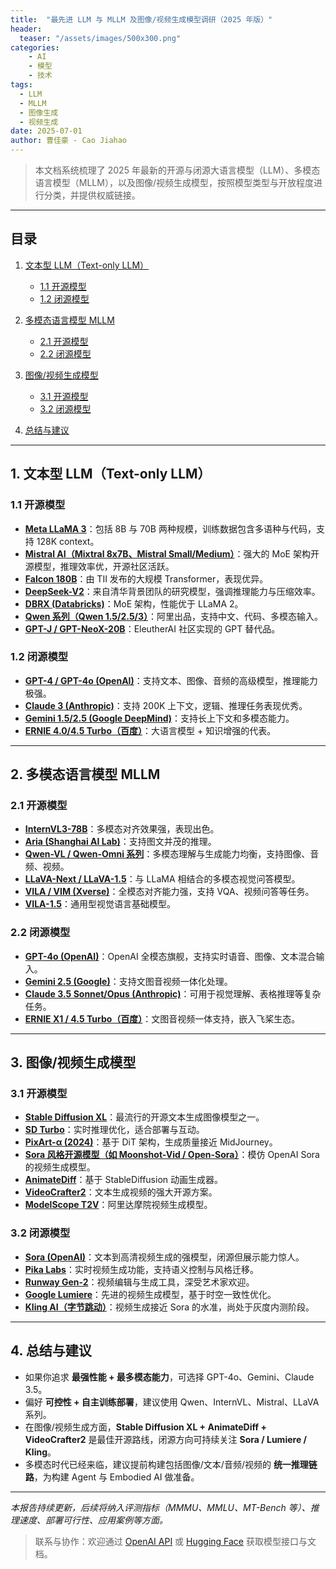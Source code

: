 ```yaml
---
title:  "最先进 LLM 与 MLLM 及图像/视频生成模型调研（2025 年版）"
header:
  teaser: "/assets/images/500x300.png"
categories: 
    - AI
    - 模型
    - 技术
tags:
  - LLM
  - MLLM
  - 图像生成
  - 视频生成
date: 2025-07-01
author: 曹佳豪 - Cao Jiahao
---
```


<!-- # 最先进 LLM 与 MLLM 及图像/视频生成模型调研（2025 年版） -->

> 本文档系统梳理了 2025 年最新的开源与闭源大语言模型（LLM）、多模态语言模型（MLLM），以及图像/视频生成模型，按照模型类型与开放程度进行分类，并提供权威链接。

---

## 目录

1. [文本型 LLM（Text-only LLM）](#1-文本型-llmtext-only-llm)

   * [1.1 开源模型](#11-开源模型)
   * [1.2 闭源模型](#12-闭源模型)
2. [多模态语言模型 MLLM](#2-多模态语言模型-mllm)

   * [2.1 开源模型](#21-开源模型)
   * [2.2 闭源模型](#22-闭源模型)
3. [图像/视频生成模型](#3-图像视频生成模型)

   * [3.1 开源模型](#31-开源模型)
   * [3.2 闭源模型](#32-闭源模型)
4. [总结与建议](#4-总结与建议)

---

## 1. 文本型 LLM（Text-only LLM）

### 1.1 开源模型

* **[Meta LLaMA 3](https://ai.meta.com/llama/)**：包括 8B 与 70B 两种规模，训练数据包含多语种与代码，支持 128K context。
* **[Mistral AI（Mixtral 8x7B、Mistral Small/Medium）](https://mistral.ai/news/mixtral-of-experts/)**：强大的 MoE 架构开源模型，推理效率优，开源社区活跃。
* **[Falcon 180B](https://huggingface.co/tiiuae/falcon-180B)**：由 TII 发布的大规模 Transformer，表现优异。
* **[DeepSeek-V2](https://github.com/deepseek-ai/DeepSeek-V2)**：来自清华背景团队的研究模型，强调推理能力与压缩效率。
* **[DBRX (Databricks)](https://databricks.com/blog/introducing-dbrx-a-general-purpose-open-llm)**：MoE 架构，性能优于 LLaMA 2。
* **[Qwen 系列（Qwen 1.5/2.5/3）](https://github.com/QwenLM/Qwen)**：阿里出品，支持中文、代码、多模态输入。
* **[GPT-J / GPT-NeoX-20B](https://github.com/EleutherAI/gpt-neox)**：EleutherAI 社区实现的 GPT 替代品。

### 1.2 闭源模型

* **[GPT-4 / GPT-4o (OpenAI)](https://openai.com/index/gpt-4o/)**：支持文本、图像、音频的高级模型，推理能力极强。
* **[Claude 3 (Anthropic)](https://www.anthropic.com/index/claude)**：支持 200K 上下文，逻辑、推理任务表现优秀。
* **[Gemini 1.5/2.5 (Google DeepMind)](https://deepmind.google/technologies/gemini/)**：支持长上下文和多模态能力。
* **[ERNIE 4.0/4.5 Turbo（百度）](https://wenxin.baidu.com/ernie/)**：大语言模型 + 知识增强的代表。

---

## 2. 多模态语言模型 MLLM

### 2.1 开源模型

* **[InternVL3-78B](https://github.com/OpenGVLab/InternVL)**：多模态对齐效果强，表现出色。
* **[Aria (Shanghai AI Lab)](https://github.com/aria-vision/aria-7b)**：支持图文并茂的推理。
* **[Qwen-VL / Qwen-Omni 系列](https://github.com/QwenLM/Qwen-VL)**：多模态理解与生成能力均衡，支持图像、音频、视频。
* **[LLaVA-Next / LLaVA-1.5](https://github.com/haotian-liu/LLaVA)**：与 LLaMA 相结合的多模态视觉问答模型。
* **[VILA / VIM (Xverse)](https://github.com/X-PLUG/VILA)**：全模态对齐能力强，支持 VQA、视频问答等任务。
* **[VILA-1.5](https://github.com/X-PLUG/VILA)**：通用型视觉语言基础模型。

### 2.2 闭源模型

* **[GPT-4o (OpenAI)](https://openai.com/index/gpt-4o/)**：OpenAI 全模态旗舰，支持实时语音、图像、文本混合输入。
* **[Gemini 2.5 (Google)](https://deepmind.google/technologies/gemini/)**：支持文图音视频一体化处理。
* **[Claude 3.5 Sonnet/Opus (Anthropic)](https://www.anthropic.com/index/claude)**：可用于视觉理解、表格推理等复杂任务。
* **[ERNIE X1 / 4.5 Turbo（百度）](https://wenxin.baidu.com/ernie/)**：文图音视频一体支持，嵌入飞桨生态。

---

## 3. 图像/视频生成模型

### 3.1 开源模型

* **[Stable Diffusion XL](https://stability.ai/news/stable-diffusion-xl-release)**：最流行的开源文本生成图像模型之一。
* **[SD Turbo](https://github.com/Stability-AI/stable-diffusion-turbo)**：实时推理优化，适合部署与互动。
* **[PixArt-α (2024)](https://huggingface.co/PixArt-alpha)**：基于 DiT 架构，生成质量接近 MidJourney。
* **[Sora 风格开源模型（如 Moonshot-Vid / Open-Sora）](https://github.com/AILab-CVC/Open-Sora)**：模仿 OpenAI Sora 的视频生成模型。
* **[AnimateDiff](https://github.com/guoyww/AnimateDiff)**：基于 StableDiffusion 动画生成器。
* **[VideoCrafter2](https://github.com/VideoCrafter/VideoCrafter2)**：文本生成视频的强大开源方案。
* **[ModelScope T2V](https://modelscope.cn/models/damo/text-to-video-synthesis/summary)**：阿里达摩院视频生成模型。

### 3.2 闭源模型

* **[Sora (OpenAI)](https://openai.com/sora)**：文本到高清视频生成的强模型，闭源但展示能力惊人。
* **[Pika Labs](https://www.pika.art/)**：实时视频生成功能，支持语义控制与风格迁移。
* **[Runway Gen-2](https://runwayml.com/)**：视频编辑与生成工具，深受艺术家欢迎。
* **[Google Lumiere](https://google-research.github.io/lumiere/)**：先进的视频生成模型，基于时空一致性优化。
* **[Kling AI（字节跳动）](https://klingai.com/)**：视频生成接近 Sora 的水准，尚处于灰度内测阶段。

---

## 4. 总结与建议

* 如果你追求 **最强性能 + 最多模态能力**，可选择 GPT-4o、Gemini、Claude 3.5。
* 偏好 **可控性 + 自主训练部署**，建议使用 Qwen、InternVL、Mistral、LLaVA 系列。
* 在图像/视频生成方面，**Stable Diffusion XL + AnimateDiff + VideoCrafter2** 是最佳开源路线，闭源方向可持续关注 **Sora / Lumiere / Kling**。
* 多模态时代已经来临，建议提前构建包括图像/文本/音频/视频的 **统一推理链路**，为构建 Agent 与 Embodied AI 做准备。

---

*本报告持续更新，后续将纳入评测指标（MMMU、MMLU、MT-Bench 等）、推理速度、部署可行性、应用案例等方面。*
> 联系与协作：欢迎通过 [OpenAI API](https://platform.openai.com) 或 [Hugging Face](https://huggingface.co/models) 获取模型接口与文档。
